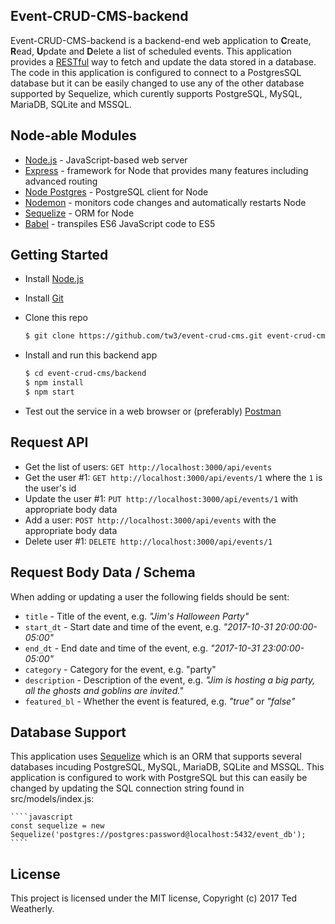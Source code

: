 ## Event-CRUD-CMS-backend ##

Event-CRUD-CMS-backend is a backend-end web application to **C**reate, **R**ead, **U**pdate and **D**elete a list of scheduled events.  This application provides a [RESTful](https://en.wikipedia.org/wiki/Representational_state_transfer) way to fetch and update the data stored in a database.  The code in this application is configured to connect to a PostgresSQL database but it can be easily changed to use any of the other database supported by Sequelize, which curently supports PostgreSQL, MySQL, MariaDB, SQLite and MSSQL.

## Node-able Modules ##

 - [Node.js](https://nodejs.org) - JavaScript-based web server
 - [Express](http://expressjs.com/) - framework for Node that provides many features including advanced routing
 - [Node Postgres](https://github.com/brianc/node-postgres) - PostgreSQL client for Node
 - [Nodemon](https://github.com/remy/nodemon) - monitors code changes and automatically restarts Node
 - [Sequelize](https://github.com/sequelize/sequelize) - ORM for Node
 - [Babel](https://github.com/babel/babel) - transpiles ES6 JavaScript code to ES5

## Getting Started ##

 - Install [Node.js](https://nodejs.org/en/download/current/)

 - Install [Git](https://git-scm.com/downloads)

 - Clone this repo

    ```sh
    $ git clone https://github.com/tw3/event-crud-cms.git event-crud-cms
    ```

 - Install and run this backend app

    ```sh
    $ cd event-crud-cms/backend
    $ npm install
    $ npm start
    ```

 - Test out the service in a web browser or (preferably) [Postman](https://www.getpostman.com/)

## Request API ##

 - Get the list of users: `GET http://localhost:3000/api/events`
 - Get the user #1: `GET http://localhost:3000/api/events/1` where the `1` is the user's id
 - Update the user #1: `PUT http://localhost:3000/api/events/1` with appropriate body data
 - Add a user: `POST http://localhost:3000/api/events` with the appropriate body data
 - Delete user #1: `DELETE http://localhost:3000/api/events/1`

## Request Body Data / Schema ##

When adding or updating a user the following fields should be sent:

 - `title` - Title of the event, e.g. *"Jim's Halloween Party"*
 - `start_dt` - Start date and time of the event, e.g. *"2017-10-31 20:00:00-05:00"*
 - `end_dt` - End date and time of the event, e.g. *"2017-10-31 23:00:00-05:00"*
 - `category` - Category for the event, e.g. "party"
 - `description` - Description of the event, e.g. *"Jim is hosting a big party, all the ghosts and goblins are invited."*
 - `featured_bl` - Whether the event is featured, e.g. *"true"* or *"false"*

## Database Support ##

This application uses [Sequelize](http://docs.sequelizejs.com/en/v3/) which is an ORM that supports several databases incuding PostgreSQL, MySQL, MariaDB, SQLite and MSSQL.  This application is configured to work with PostgreSQL but this can easily be changed by updating the SQL connection string found in src/models/index.js:

    ````javascript
    const sequelize = new Sequelize('postgres://postgres:password@localhost:5432/event_db');
    ````

## License ##

This project is licensed under the MIT license, Copyright (c) 2017 Ted Weatherly.
